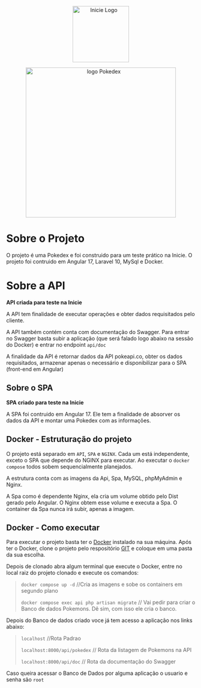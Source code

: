 <p align="center"><a href="https://inicie.digital/" target="_blank"><img src="https://attachments.gupy.io/production/companies/24820/career/54823/images/2024-01-04_14-13_companyLogoUrl.png" width="150" alt="Inicie Logo"></a></p><p align="center"><img src="https://archives.bulbagarden.net/media/upload/4/4b/Pok%C3%A9dex_logo.png" width="400" alt="logo Pokedex"></p>

# Sobre o Projeto

O projeto é uma Pokedex e foi construido para um teste prático na Inicie.
O projeto foi contruido em Angular 17, Laravel 10, MySql e Docker.

# Sobre a API
**API criada para teste na Inicie**

A API tem finalidade de executar operações e obter dados requisitados pelo cliente. 

A API também contém conta com documentação do Swagger.
Para entrar no Swagger basta subir a aplicação (que será falado logo abaixo na sessão do Docker) e entrar no endpoint ```api/doc```

A finalidade da API é retornar dados da API pokeapi.co, obter os dados requisitados, armazenar apenas o necessário e disponibilizar para o SPA (front-end em Angular)


## Sobre o SPA
**SPA criado para teste na Inicie**

A SPA foi contruido em Angular 17. Ele tem a finalidade de absorver os dados da API e montar uma Pokedex com as informações.

## Docker - Estruturação do projeto

O projeto está separado em ```API```, ```SPA``` e ```NGINX```. Cada um está independente, exceto o SPA que depende do NGINX para executar. 
Ao executar o ```docker compose``` todos sobem sequencialmente planejados.

A estrutura conta com as imagens da Api, Spa, MySQL, phpMyAdmin e Nginx.

A Spa como é dependente Nginx, ela cria um volume obtido pelo Dist gerado pelo Angular. O Nginx obtem esse volume e executa a Spa. O container da Spa nunca irá subir, apenas a imagem.

## Docker - Como executar

Para executar o projeto basta ter o [Docker](https://docs.docker.com/get-docker/) instalado na sua máquina.
Após ter o Docker, clone o projeto pelo respositório [GIT](https://github.com/heylucasf/pokedex_inicie) e coloque em uma pasta da sua escolha.

Depois de clonado abra algum terminal que execute o Docker, entre no local raiz do projeto clonado e execute os comandos:
> ```docker compose up -d``` //Cria as imagens e sobe os containers em segundo plano
>
> ```docker compose exec api php artisan migrate``` // Vai pedir para criar o Banco de dados Pokemons. Dê sim, com isso ele cria o banco.
>

Depois do Banco de dados criado voce já tem acesso a aplicação nos links abaixo:
> ```localhost``` //Rota Padrao
>
> ```localhost:8000/api/pokedex``` // Rota da listagem de Pokemons na API
>
> ```localhost:8000/api/doc``` // Rota da documentação do Swagger
>

Caso queira acessar o Banco de Dados por alguma aplicação o usuario e senha são ```root```